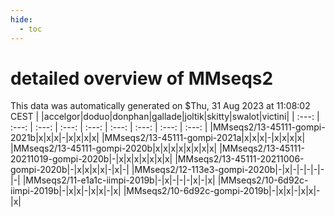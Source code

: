 ```yaml
---
hide:
  - toc
---
```


detailed overview of MMseqs2
============================


This data was automatically generated on $Thu, 31 Aug 2023 at 11:08:02 CEST
| |accelgor|doduo|donphan|gallade|joltik|skitty|swalot|victini|
| :---: | :---: | :---: | :---: | :---: | :---: | :---: | :---: | :---: |
|MMseqs2/13-45111-gompi-2021b|x|x|x|-|x|x|x|x|
|MMseqs2/13-45111-gompi-2021a|x|x|x|-|x|x|x|x|
|MMseqs2/13-45111-gompi-2020b|x|x|x|x|x|x|x|x|
|MMseqs2/13-45111-20211019-gompi-2020b|-|x|x|x|x|x|x|x|
|MMseqs2/13-45111-20211006-gompi-2020b|-|x|x|x|x|-|x|-|
|MMseqs2/12-113e3-gompi-2020b|-|x|-|-|-|-|-|-|
|MMseqs2/11-e1a1c-iimpi-2019b|-|x|-|-|-|x|-|x|
|MMseqs2/10-6d92c-iimpi-2019b|-|x|x|-|x|x|-|x|
|MMseqs2/10-6d92c-gompi-2019b|-|x|x|-|x|x|-|x|
